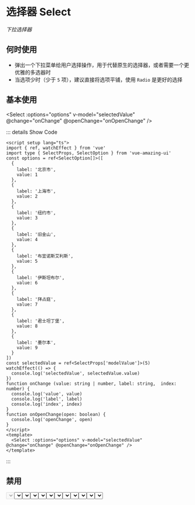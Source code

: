 # 选择器 Select

<GlobalElement />

*下拉选择器*

## 何时使用

- 弹出一个下拉菜单给用户选择操作，用于代替原生的选择器，或者需要一个更优雅的多选器时
- 当选项少时（少于 `5` 项），建议直接将选项平铺，使用 `Radio` 是更好的选择

<script setup lang="ts">
import { ref, watchEffect } from 'vue'
import type { SelectProps, SelectOption } from 'vue-amazing-ui'
import { generate } from '@ant-design/colors'
const options = ref<SelectOption[]>([
  {
    label: '北京市',
    value: 1
  },
  {
    label: '上海市',
    value: 2
  },
  {
    label: '纽约市',
    value: 3
  },
  {
    label: '旧金山',
    value: 4
  },
  {
    label: '布宜诺斯艾利斯',
    value: 5
  },
  {
    label: '伊斯坦布尔',
    value: 6
  },
  {
    label: '拜占庭',
    value: 7
  },
  {
    label: '君士坦丁堡',
    value: 8
  },
  {
    label: '墨尔本',
    value: 9
  }
])
const optionsDisabled = ref<SelectOption[]>([
  {
    label: '北京市',
    value: 1
  },
  {
    label: '上海市',
    value: 2,
    disabled: true
  },
  {
    label: '纽约市',
    value: 3
  },
  {
    label: '旧金山',
    value: 4
  },
  {
    label: '布宜诺斯艾利斯',
    value: 5
  },
  {
    label: '伊斯坦布尔',
    value: 6
  },
  {
    label: '拜占庭',
    value: 7
  },
  {
    label: '君士坦丁堡',
    value: 8
  }
])
const optionsCustom = ref<SelectOption[]>([
  {
    name: '北京市',
    id: 1
  },
  {
    name: '上海市',
    id: 2
  },
  {
    name: '纽约市',
    id: 3
  },
  {
    name: '旧金山',
    id: 4
  },
  {
    name: '布宜诺斯艾利斯',
    id: 5
  },
  {
    name: '伊斯坦布尔',
    id: 6
  },
  {
    name: '拜占庭',
    id: 7
  },
  {
    name: '君士坦丁堡',
    id: 8
  }
])
const sizeOptions = [
  {
    label: 'small',
    value: 'small'
  },
  {
    label: 'middle',
    value: 'middle'
  },
  {
    label: 'large',
    value: 'large'
  }
]
const size = ref('large')
const selectedValue = ref<SelectProps['modelValue']>(5)
const primaryColor = ref('#ff6900')
const primaryShadowColor = ref('rgba(255, 116, 32, 0.1)')
watchEffect(() => {
  console.log('selectedValue', selectedValue.value)
})
function getThemeStyle(color: string) {
  const colorPalettes = generate(color)
  const style = {
    '--select-primary-color-hover': colorPalettes[4],
    '--select-primary-color-focus': colorPalettes[4],
    '--select-primary-shadow-color': primaryShadowColor.value,
    '--select-item-bg-color-active': colorPalettes[0]
  }
  return style
}
function onChange(value: string | number, label: string, index: number) {
  console.log('value', value)
  console.log('label', label)
  console.log('index', index)
}
function onOpenChange(open: boolean) {
  console.log('openChange', open)
}
// 自定义过滤函数，当选项的 value 值大于 输入项时返回 true
function filter(inputValue: string, option: any) {
  return option.value > inputValue
}
</script>

## 基本使用

<Select :options="options" v-model="selectedValue" @change="onChange" @openChange="onOpenChange" />

::: details Show Code

```vue
<script setup lang="ts">
import { ref, watchEffect } from 'vue'
import type { SelectProps, SelectOption } from 'vue-amazing-ui'
const options = ref<SelectOption[]>([
  {
    label: '北京市',
    value: 1
  },
  {
    label: '上海市',
    value: 2
  },
  {
    label: '纽约市',
    value: 3
  },
  {
    label: '旧金山',
    value: 4
  },
  {
    label: '布宜诺斯艾利斯',
    value: 5
  },
  {
    label: '伊斯坦布尔',
    value: 6
  },
  {
    label: '拜占庭',
    value: 7
  },
  {
    label: '君士坦丁堡',
    value: 8
  },
  {
    label: '墨尔本',
    value: 9
  }
])
const selectedValue = ref<SelectProps['modelValue']>(5)
watchEffect(() => {
  console.log('selectedValue', selectedValue.value)
})
function onChange (value: string | number, label: string,  index: number) {
  console.log('value', value)
  console.log('label', label)
  console.log('index', index)
}
function onOpenChange(open: boolean) {
  console.log('openChange', open)
}
</script>
<template>
  <Select :options="options" v-model="selectedValue" @change="onChange" @openChange="onOpenChange" />
</template>
```

:::

## 禁用

<Select :options="options" v-model="selectedValue" disabled />

::: details Show Code

```vue
<script setup lang="ts">
import { ref } from 'vue'
import type { SelectProps, SelectOption } from 'vue-amazing-ui'
const options = ref<SelectOption[]>([
  {
    label: '北京市',
    value: 1
  },
  {
    label: '上海市',
    value: 2
  },
  {
    label: '纽约市',
    value: 3
  },
  {
    label: '旧金山',
    value: 4
  },
  {
    label: '布宜诺斯艾利斯',
    value: 5
  },
  {
    label: '伊斯坦布尔',
    value: 6
  },
  {
    label: '拜占庭',
    value: 7
  },
  {
    label: '君士坦丁堡',
    value: 8
  },
  {
    label: '墨尔本',
    value: 9
  }
])
const selectedValue = ref<SelectProps['modelValue']>(5)
</script>
<template>
  <Select :options="options" v-model="selectedValue" disabled />
</template>
```

:::

## 禁用选项

<Select :options="optionsDisabled" v-model="selectedValue" />

::: details Show Code

```vue
<script setup lang="ts">
import { ref } from 'vue'
import type { SelectProps, SelectOption } from 'vue-amazing-ui'
const optionsDisabled = ref<SelectOption[]>([
  {
    label: '北京市',
    value: 1
  },
  {
    label: '上海市',
    value: 2,
    disabled: true
  },
  {
    label: '纽约市',
    value: 3
  },
  {
    label: '旧金山',
    value: 4
  },
  {
    label: '布宜诺斯艾利斯',
    value: 5
  },
  {
    label: '伊斯坦布尔',
    value: 6
  },
  {
    label: '拜占庭',
    value: 7
  },
  {
    label: '君士坦丁堡',
    value: 8
  }
])
const selectedValue = ref<SelectProps['modelValue']>(5)
</script>
<template>
  <Select :options="optionsDisabled" v-model="selectedValue" />
</template>
```

:::

## 自定义节点字段名

<Select
  :options="optionsCustom"
  label="name"
  value="id"
  v-model="selectedValue"
/>

::: details Show Code

```vue
<script setup lang="ts">
import { ref, watchEffect } from 'vue'
import type { SelectProps, SelectOption } from 'vue-amazing-ui'
const optionsCustom = ref<SelectOption[]>([
  {
    name: '北京市',
    id: 1
  },
  {
    name: '上海市',
    id: 2
  },
  {
    name: '纽约市',
    id: 3
  },
  {
    name: '旧金山',
    id: 4
  },
  {
    name: '布宜诺斯艾利斯',
    id: 5
  },
  {
    name: '伊斯坦布尔',
    id: 6
  },
  {
    name: '拜占庭',
    id: 7
  },
  {
    name: '君士坦丁堡',
    id: 8
  }
])
const selectedValue = ref<SelectProps['modelValue']>(5)
watchEffect(() => {
  console.log('selectedValue', selectedValue.value)
})
</script>
<template>
  <Select
    :options="optionsCustom"
    label="name"
    value="id"
    v-model="selectedValue"
  />
</template>
```

:::

## 自定义样式

<Select
  :width="160"
  :height="36"
  :options="options"
  v-model="selectedValue"
/>

::: details Show Code

```vue
<script setup lang="ts">
import { ref, watchEffect } from 'vue'
import type { SelectProps, SelectOption } from 'vue-amazing-ui'
const options = ref<SelectOption[]>([
  {
    label: '北京市',
    value: 1
  },
  {
    label: '上海市',
    value: 2
  },
  {
    label: '纽约市',
    value: 3
  },
  {
    label: '旧金山',
    value: 4
  },
  {
    label: '布宜诺斯艾利斯',
    value: 5
  },
  {
    label: '伊斯坦布尔',
    value: 6
  },
  {
    label: '拜占庭',
    value: 7
  },
  {
    label: '君士坦丁堡',
    value: 8
  },
  {
    label: '墨尔本',
    value: 9
  }
])
const selectedValue = ref<SelectProps['modelValue']>(5)
watchEffect(() => {
  console.log('selectedValue', selectedValue.value)
})
</script>
<template>
  <Select
    :width="160"
    :height="36"
    :options="options"
    v-model="selectedValue"
  />
</template>
```

:::

## 三种尺寸

<Space vertical >
  <Radio :options="sizeOptions" v-model:value="size" button button-style="solid" />
  <Select :width="180" :options="options" v-model="selectedValue" :size="size" />
  <Select :width="180" :options="options" search allowClear v-model="selectedValue" :size="size" />
</Space>

::: details Show Code

```vue
<script setup lang="ts">
import { ref, watchEffect } from 'vue'
import type { SelectProps, SelectOption } from 'vue-amazing-ui'
const options = ref<SelectOption[]>([
  {
    label: '北京市',
    value: 1
  },
  {
    label: '上海市',
    value: 2
  },
  {
    label: '纽约市',
    value: 3
  },
  {
    label: '旧金山',
    value: 4
  },
  {
    label: '布宜诺斯艾利斯',
    value: 5
  },
  {
    label: '伊斯坦布尔',
    value: 6
  },
  {
    label: '拜占庭',
    value: 7
  },
  {
    label: '君士坦丁堡',
    value: 8
  },
  {
    label: '墨尔本',
    value: 9
  }
])
const sizeOptions = [
  {
    label: 'small',
    value: 'small'
  },
  {
    label: 'middle',
    value: 'middle'
  },
  {
    label: 'large',
    value: 'large'
  }
]
const size = ref('large')
const selectedValue = ref<SelectProps['modelValue']>(5)
watchEffect(() => {
  console.log('selectedValue', selectedValue.value)
})
</script>
<template>
  <Space vertical >
    <Radio :options="sizeOptions" v-model:value="size" button button-style="solid" />
    <Select :width="180" :options="options" v-model="selectedValue" :size="size" />
    <Select :width="180" :options="options" search allowClear v-model="selectedValue" :size="size" />
  </Space>
</template>
```

:::

## 支持清除

<Select :options="options" allow-clear v-model="selectedValue" />

::: details Show Code

```vue
<script setup lang="ts">
import { ref, watchEffect } from 'vue'
import type { SelectProps, SelectOption } from 'vue-amazing-ui'
const options = ref<SelectOption[]>([
  {
    label: '北京市',
    value: 1
  },
  {
    label: '上海市',
    value: 2
  },
  {
    label: '纽约市',
    value: 3
  },
  {
    label: '旧金山',
    value: 4
  },
  {
    label: '布宜诺斯艾利斯',
    value: 5
  },
  {
    label: '伊斯坦布尔',
    value: 6
  },
  {
    label: '拜占庭',
    value: 7
  },
  {
    label: '君士坦丁堡',
    value: 8
  },
  {
    label: '墨尔本',
    value: 9
  }
])
const selectedValue = ref<SelectProps['modelValue']>(5)
watchEffect(() => {
  console.log('selectedValue', selectedValue.value)
})
</script>
<template>
  <Select :options="options" allow-clear v-model="selectedValue" />
</template>
```

:::

## 支持搜索

<Select :width="150" :options="options" allow-clear search v-model="selectedValue" />

::: details Show Code

```vue
<script setup lang="ts">
import { ref, watchEffect } from 'vue'
import type { SelectProps, SelectOption } from 'vue-amazing-ui'
const options = ref<SelectOption[]>([
  {
    label: '北京市',
    value: 1
  },
  {
    label: '上海市',
    value: 2
  },
  {
    label: '纽约市',
    value: 3
  },
  {
    label: '旧金山',
    value: 4
  },
  {
    label: '布宜诺斯艾利斯',
    value: 5
  },
  {
    label: '伊斯坦布尔',
    value: 6
  },
  {
    label: '拜占庭',
    value: 7
  },
  {
    label: '君士坦丁堡',
    value: 8
  },
  {
    label: '墨尔本',
    value: 9
  }
])
const selectedValue = ref<SelectProps['modelValue']>(5)
watchEffect(() => {
  console.log('selectedValue', selectedValue.value)
})
</script>
<template>
  <Select :width="150" :options="options" allow-clear search v-model="selectedValue" />
</template>
```

:::

## 自定义搜索过滤函数

<Select
  :width="150"
  :options="options"
  search
  :filter="filter"
  v-model="selectedValue"
/>

::: details Show Code

```vue
<script setup lang="ts">
import { ref, watchEffect } from 'vue'
import type { SelectProps, SelectOption } from 'vue-amazing-ui'
const options = ref<SelectOption[]>([
  {
    label: '北京市',
    value: 1
  },
  {
    label: '上海市',
    value: 2
  },
  {
    label: '纽约市',
    value: 3
  },
  {
    label: '旧金山',
    value: 4
  },
  {
    label: '布宜诺斯艾利斯',
    value: 5
  },
  {
    label: '伊斯坦布尔',
    value: 6
  },
  {
    label: '拜占庭',
    value: 7
  },
  {
    label: '君士坦丁堡',
    value: 8
  },
  {
    label: '墨尔本',
    value: 9
  }
])
const selectedValue = ref<SelectProps['modelValue']>(5)
watchEffect(() => {
  console.log('selectedValue', selectedValue.value)
})
// 自定义过滤函数，当选项的 value 值大于 输入项时返回 true
function filter (inputValue: string, option: any) {
  return option.value > inputValue
}
</script>
<template>
  <Select
    :width="150"
    :options="options"
    search
    :filter="filter"
    v-model="selectedValue"
  />
</template>
```

:::

## 自定义下拉面板数

<Select :options="options" :max-display="5" v-model="selectedValue" />

::: details Show Code

```vue
<script setup lang="ts">
import { ref, watchEffect } from 'vue'
import type { SelectProps, SelectOption } from 'vue-amazing-ui'
const options = ref<SelectOption[]>([
  {
    label: '北京市',
    value: 1
  },
  {
    label: '上海市',
    value: 2
  },
  {
    label: '纽约市',
    value: 3
  },
  {
    label: '旧金山',
    value: 4
  },
  {
    label: '布宜诺斯艾利斯',
    value: 5
  },
  {
    label: '伊斯坦布尔',
    value: 6
  },
  {
    label: '拜占庭',
    value: 7
  },
  {
    label: '君士坦丁堡',
    value: 8
  },
  {
    label: '墨尔本',
    value: 9
  }
])
const selectedValue = ref<SelectProps['modelValue']>(5)
watchEffect(() => {
  console.log('selectedValue', selectedValue.value)
})
</script>
<template>
  <Select :options="options" :max-display="5" v-model="selectedValue" />
</template>
```

:::

## 自定义下拉面板滚动条

<Select :options="options" v-model="selectedValue" :scrollbar-props="{ size: 8, delay: 2000 }" />

::: details Show Code

```vue
<script setup lang="ts">
import { ref, watchEffect } from 'vue'
import type { SelectProps, SelectOption } from 'vue-amazing-ui'
const options = ref<SelectOption[]>([
  {
    label: '北京市',
    value: 1
  },
  {
    label: '上海市',
    value: 2
  },
  {
    label: '纽约市',
    value: 3
  },
  {
    label: '旧金山',
    value: 4
  },
  {
    label: '布宜诺斯艾利斯',
    value: 5
  },
  {
    label: '伊斯坦布尔',
    value: 6
  },
  {
    label: '拜占庭',
    value: 7
  },
  {
    label: '君士坦丁堡',
    value: 8
  },
  {
    label: '墨尔本',
    value: 9
  }
])
const selectedValue = ref<SelectProps['modelValue']>(5)
watchEffect(() => {
  console.log('selectedValue', selectedValue.value)
})
</script>
<template>
  <Select :options="options" v-model="selectedValue" :scrollbar-props="{ size: 8, delay: 2000 }" />
</template>
```

:::

## 自定义主题色

<Space vertical>
  <Space align="center"> primaryColor:<ColorPicker style="width: 200px" v-model:value="primaryColor" /> </Space>
  <Space align="center">
    primaryShadowColor:<ColorPicker style="width: 200px" v-model:value="primaryShadowColor" />
  </Space>
  <Select :width="150" :style="getThemeStyle(primaryColor)" search :options="options" v-model="selectedValue" />
</Space>

::: details Show Code

```vue
<script setup lang="ts">
import { ref, watchEffect } from 'vue'
import type { SelectProps, SelectOption } from 'vue-amazing-ui'
import { generate } from '@ant-design/colors'
const options = ref<SelectOption[]>([
  {
    label: '北京市',
    value: 1
  },
  {
    label: '上海市',
    value: 2
  },
  {
    label: '纽约市',
    value: 3
  },
  {
    label: '旧金山',
    value: 4
  },
  {
    label: '布宜诺斯艾利斯',
    value: 5
  },
  {
    label: '伊斯坦布尔',
    value: 6
  },
  {
    label: '拜占庭',
    value: 7
  },
  {
    label: '君士坦丁堡',
    value: 8
  },
  {
    label: '墨尔本',
    value: 9
  }
])
const selectedValue = ref<SelectProps['modelValue']>(5)
const primaryColor = ref('#ff6900')
const primaryShadowColor = ref('rgba(255, 116, 32, 0.1)')
watchEffect(() => {
  console.log('selectedValue', selectedValue.value)
})
function getThemeStyle(color: string) {
  const colorPalettes = generate(color)
  const style = {
    '--select-primary-color-hover': colorPalettes[4],
    '--select-primary-color-focus': colorPalettes[4],
    '--select-primary-shadow-color': primaryShadowColor.value,
    '--select-item-bg-color-active': colorPalettes[0]
  }
  return style
}
</script>
<template>
  <Space vertical>
    <Space align="center"> primaryColor:<ColorPicker style="width: 200px" v-model:value="primaryColor" /> </Space>
    <Space align="center">
      primaryShadowColor:<ColorPicker style="width: 200px" v-model:value="primaryShadowColor" />
    </Space>
    <Select :width="150" :style="getThemeStyle(primaryColor)" search :options="options" v-model="selectedValue" />
  </Space>
</template>
```

:::

## APIs

### Select

参数 | 说明 | 类型 | 默认值
:-- | :-- | :-- | :--
options | 选项数据 | [Option](#option-type)[] | []
label | 选项的 `label` 文本字段名 | string | 'label'
value | 选项的 `value` 值字段名 | string | 'value'
placeholder | 默认占位文本 | string | '请选择'
disabled | 是否禁用 | boolean | false
width | 选择器宽度，单位 `px` | string &#124; number | 'auto'
height | 选择器高度，单位 `px` | number | undefined
size | 选择器大小 | 'small' &#124; 'middle' &#124; 'large' | 'middle'
allowClear | 是否支持清除 | boolean | false
search | 是否支持搜索，使用搜索时请设置 `width` | boolean | false
filter | 过滤条件函数，仅当支持搜索时生效，根据输入项进行筛选：<li>默认为 `true` 时，筛选每个选项的文本字段 `label` 是否包含输入项，包含时返回 `true`，反之返回 `false`</li><li>当其为函数 `Function` 时，接受 `inputValue` `option` 两个参数，当 `option` 符合筛选条件时，应返回 `true`，反之则返回 `false`</li> | Function &#124; true | true
scrollbarProps | 下拉面板滚动条 `scrollbar` 组件属性配置，参考 [Scrollbar Props](https://themusecatcher.github.io/vue-amazing-ui/guide/components/scrollbar.html#scrollbar) | object | {}
maxDisplay | 下拉面板最多能展示的下拉项数，超过后滚动显示 | number | 6
modelValue <Tag color="cyan">v-model</Tag> | 当前选中的 `option` 条目值 | number &#124; string | undefined

### Option Type

名称 | 说明 | 类型 | 默认值
:-- | :-- | :-- | :--
label? | 选项名 | string | undefined
value? | 选项值 | string &#124; number | undefined
disabled? | 是否禁用选项 | boolean | false
[propName: string] | 用于包含带有任意数量的其他属性 | any | undefined

## Events

名称 | 说明 | 类型
:-- | :-- | :--
change | 选项值改变后的回调 | (value: string &#124; number, label: string,  index: number) => void
openChange | 下拉菜单展开收起的回调 | (open: boolean) => void
